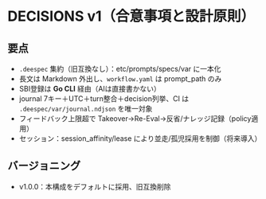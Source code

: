 # DECISIONS v1（合意事項と設計原則）

## 要点
- `.deespec` 集約（旧互換なし）：etc/prompts/specs/var に一本化
- 長文は Markdown 外出し、`workflow.yaml` は prompt_path のみ
- SBI登録は **Go CLI** 経由（AIは直接書かない）
- journal 7キー＋UTC＋turn整合＋decision列挙、CI は `.deespec/var/journal.ndjson` を唯一対象
- フィードバック上限超で Takeover→Re-Eval→反省/ナレッジ記録（policy適用）
- セッション：session_affinity/lease により並走/孤児採用を制御（将来導入）

## バージョニング
- v1.0.0：本構成をデフォルトに採用、旧互換削除